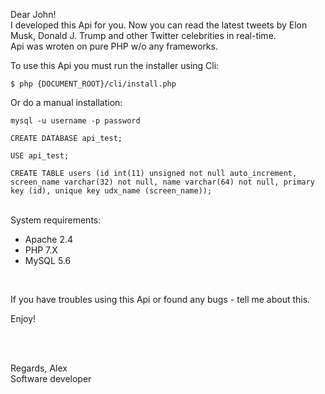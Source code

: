 <p>Dear John!<br/>
I developed this Api for you. Now you can read the latest tweets by Elon Musk, Donald J. Trump and other Twitter celebrities in real-time.<br/>
Api was wroten on pure PHP w/o any frameworks.</p>

<p>To use this Api you must run the installer using Cli:</p>
<code>$ php {DOCUMENT_ROOT}/cli/install.php</code>

<p>Or do a manual installation:</p>
<code>mysql -u username -p password<br/>
CREATE DATABASE api_test;<br/>
USE api_test;<br/>
CREATE TABLE users (id int(11) unsigned not null auto_increment, screen_name varchar(32) not null, name varchar(64) not null, primary key (id), unique key udx_name (screen_name));</code>
<br/><br/>
<p>System requirements:</p>
<ul>
    <li>Apache 2.4</li>
    <li>PHP 7.X</li>
    <li>MySQL 5.6</li>
</ul>
<br/>
<p>If you have troubles using this Api or found any bugs - tell me about this.</p>
<p>Enjoy!</p>
<br/><br/>
<p>
Regards, Alex<br/>
Software developer</p>